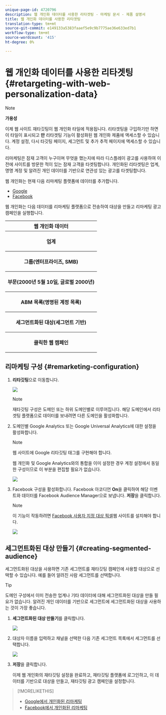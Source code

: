 ```yaml
---
unique-page-id: 4720796
description: 웹 개인화 데이터를 사용한 리타겟팅 - 마케팅 문서 - 제품 설명서
title: 웹 개인화 데이터를 사용한 리타겟팅
translation-type: tm+mt
source-git-commit: e149133a5383faaef5e9c9b7775ae36e633ed7b1
workflow-type: tm+mt
source-wordcount: '415'
ht-degree: 0%

---
```



# 웹 개인화 데이터를 사용한 리타겟팅 {#retargeting-with-web-personalization-data}

>[!NOTE]
>
>**가용성**
>
>이제 웹 사이트 재타깃팅이 웹 개인화 타일에 적용됩니다. 리타겟팅을 구입하기만 하면 이 타일이 표시되고 **만** 리타겟팅 기능이 활성화된 웹 개인화 제품에 액세스할 수 있습니다. 계정 설정, 다시 타깃팅 페이지, 세그먼트 및 추가 추적 페이지에 액세스할 수 있습니다.

리마케팅은 잠재 고객이 누구이며 무엇을 했는지에 따라 디스플레이 광고를 사용하여 이전에 사이트를 방문한 적이 있는 잠재 고객을 타겟팅합니다. 개인화된 리타겟팅은 업계, 명명 계정 및 알려진 개인 데이터를 기반으로 연관성 있는 광고를 타겟팅합니다.

웹 개인화는 현재 다음 리마케팅 플랫폼에 데이터를 추가합니다.

* [Google](personalized-remarketing-in-google.md)
* [Facebook](personalized-remarketing-in-facebook.md)

웹 개인화는 다음 데이터를 리마케팅 플랫폼으로 전송하여 대상을 만들고 리마케팅 광고 캠페인을 실행합니다.

<table> 
 <tbody> 
  <tr> 
   <th colspan="1">웹 개인화 데이터</th> 
  </tr> 
  <tr> 
   <th><p>업계</p></th> 
  </tr> 
  <tr> 
   <th><p>그룹(엔터프라이즈, SMB)</p></th> 
  </tr> 
  <tr> 
   <th><p>부문(2000년 5월 10일, 글로벌 2000년)</p></th> 
  </tr> 
  <tr> 
   <th><p>ABM 목록(명명된 계정 목록)</p></th> 
  </tr> 
  <tr> 
   <th><p>세그먼트화된 대상(세그먼트 기반)</p></th> 
  </tr> 
  <tr> 
   <th><p>클릭한 웹 캠페인</p></th> 
  </tr> 
 </tbody> 
</table>

## 리마케팅 구성 {#remarketing-configuration}

1. **리타깃팅**&#x200B;으로 이동합니다.

   ![](assets/one.png)

   >[!NOTE]
   >
   >재타깃팅 구성은 도메인 또는 하위 도메인별로 이루어집니다. 해당 도메인에서 리타겟팅 플랫폼으로 데이터를 보내려면 다른 도메인을 활성화합니다.

1. 도메인별 Google Analytics 또는 Google Universal Analytics에 대한 설정을 활성화합니다.

   >[!NOTE]
   >
   >웹 사이트에 Google 리타깃팅 태그를 구현해야 합니다.
   >
   >
   >웹 개인화 및 Google Analytics와의 통합을 이미 설정한 경우 계정 설정에서 동일한 구성이므로 이 부분을 편집할 필요가 없습니다.

   ![](assets/two.png)

1. Facebook 구성을 활성화합니다. Facebook 아코디언 **On**을 클릭하여 해당 이벤트와 데이터를 Facebook Audience Manager으로 보냅니다. **저장**&#x200B;을 클릭합니다.

   >[!NOTE]
   >
   >이 기능이 작동하려면 [Facebook 사용자 지정 대상 픽셀](https://developers.facebook.com/docs/ads-for-websites/website-custom-audiences/getting-started#install-the-pixel)웹 사이트를 설치해야 합니다.

   ![](assets/three.png)

## 세그먼트화된 대상 만들기 {#creating-segmented-audience}

세그먼트화된 대상을 사용하면 기존 세그먼트를 재타깃팅 캠페인에 사용할 대상으로 선택할 수 있습니다. 예를 들어 알려진 사람 세그먼트를 선택합니다.

>[!TIP]
>
>도메인 구성에서 이미 전송한 업계나 기타 데이터에 대해 세그먼트화된 대상을 만들 필요가 없습니다. 알려진 개인 데이터를 기반으로 세그먼트에 세그먼트화된 대상을 사용하는 것이 가장 좋습니다.

1. **세그먼트화된 대상 만들기**&#x200B;를 클릭합니다.

   ![](assets/image2015-1-15-16-3a36-3a38.png)

1. 대상자 이름을 입력하고 채널을 선택한 다음 기존 세그먼트 목록에서 세그먼트를 선택합니다.

   ![](assets/image2015-1-15-16-3a40-3a17.png)

1. **저장**&#x200B;을 클릭합니다.

   이제 웹 개인화의 재타깃팅 설정을 완료하고, 재타깃팅 플랫폼에 로그인하고, 이 데이터를 기반으로 대상을 만들고, 재타깃팅 광고 캠페인을 설정합니다.

>[!MORELIKETHIS]
>
>* [Google에서 개인화된 리마케팅](personalized-remarketing-in-google.md)
>* [Facebook에서 개인화된 리마케팅](personalized-remarketing-in-facebook.md)

